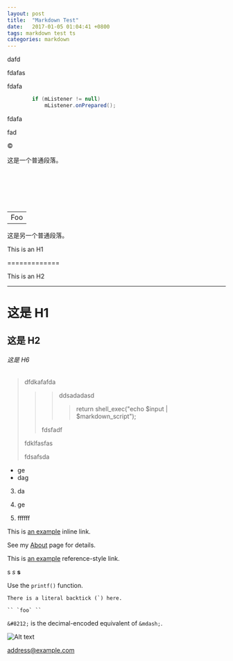 ```yaml
---
layout: post
title:  "Markdown Test"
date:   2017-01-05 01:04:41 +0800
tags: markdown test ts
categories: markdown
---
```


dafd 

fdafas

fdafa

```java
        if (mListener != null)
            mListener.onPrepared();
```

fdafa

fad



©



这是一个普通段落。

<table>

    <tr>

        <td>Foo</td>

    </tr>

</table>

这是另一个普通段落。



This is an H1

=============

This is an H2

-------------

# 这是 H1

## 这是 H2

###### 这是 H6

> dfdkafafda
>
> > 
> >
> > > ddsadadasd
> > >
> > > > return shell_exec("echo $input | $markdown_script");
> >
> > fdsfadf
>
> fdklfasfas
>
> fdsafsda



* ge
* dag

3. da 


1. ge
2. ffffff



This is [an example](http://example.com/ "Title") inline link.

See my [About](/about/) page for details.



This is [an example][id] reference-style link.

[id]:http://example.com/  "Optional Title Here"

s    *s*      __s__

Use the `printf()` function.



``There is a literal backtick (`) here.``

``` `` `foo` `` ```

`&#8212;` is the decimal-encoded equivalent of `&mdash;`.

![Alt text](http://tech.meituan.com/css/s/logo.svg "Optional title")

<address@example.com>

